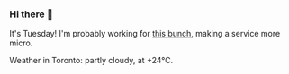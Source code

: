 ### Hi there :wave:

It's Tuesday! I'm probably working for [this bunch](https://github.com/kohofinancial), making a service more micro.

Weather in Toronto: partly cloudy, at +24°C.
